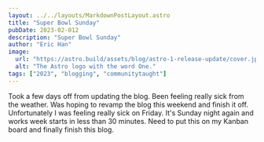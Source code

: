 ```yaml
---
layout: ../../layouts/MarkdownPostLayout.astro
title: "Super Bowl Sunday"
pubDate: 2023-02-012
description: "Super Bowl Sunday"
author: "Eric Han"
image:
  url: "https://astro.build/assets/blog/astro-1-release-update/cover.jpeg"
  alt: "The Astro logo with the word One."
tags: ["2023", "blogging", "communitytaught"]
---
```


Took a few days off from updating the blog. Been feeling really sick from the weather. Was hoping to revamp the blog this weekend and finish it off. Unfortunately I was feeling really sick on Friday. It's Sunday night again and works week starts in less than 30 minutes. Need to put this on my Kanban board and finally finish this blog.
